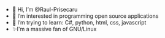 - 👋 Hi, I’m @Raul-Prisecaru
- 👀 I’m interested in programming open source applications
- 🌱 I’m trying to learn: C#, python, html, css, javascript
- ✨I'm a massive fan of GNU/Linux


